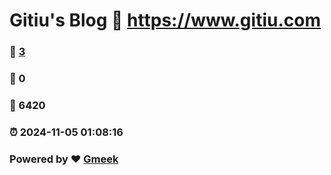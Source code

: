 # Gitiu's Blog :link: https://www.gitiu.com 
### :page_facing_up: [3](https://www.gitiu.com/tag.html) 
### :speech_balloon: 0 
### :hibiscus: 6420 
### :alarm_clock: 2024-11-05 01:08:16 
### Powered by :heart: [Gmeek](https://github.com/Meekdai/Gmeek)
